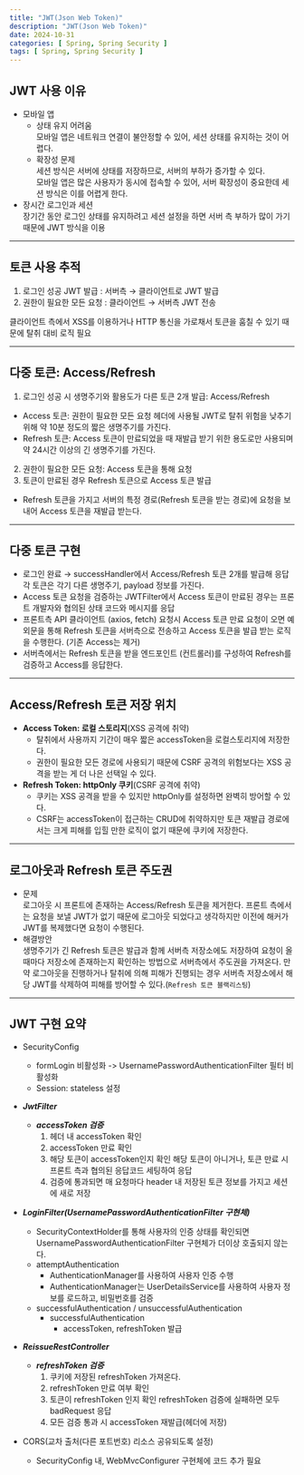 ```yaml
---
title: "JWT(Json Web Token)"
description: "JWT(Json Web Token)"
date: 2024-10-31
categories: [ Spring, Spring Security ]
tags: [ Spring, Spring Security ]
---
```


## JWT 사용 이유

- 모바일 앱  
  - 상태 유지 어려움  
    모바일 앱은 네트워크 연결이 불안정할 수 있어, 세션 상태를 유지하는 것이 어렵다.  
  - 확장성 문제  
    세션 방식은 서버에 상태를 저장하므로, 서버의 부하가 증가할 수 있다.  
    모바일 앱은 많은 사용자가 동시에 접속할 수 있어, 서버 확장성이 중요한데 세션 방식은 이를 어렵게 한다.  
- 장시간 로그인과 세션  
  장기간 동안 로그인 상태를 유지하려고 세션 설정을 하면 서버 측 부하가 많이 가기 때문에 JWT 방식을 이용  

<hr>

## 토큰 사용 추적

1. 로그인 성공 JWT 발급 : 서버측 → 클라이언트로 JWT 발급
2. 권한이 필요한 모든 요청 : 클라이언트 → 서버측 JWT 전송  
  
클라이언트 측에서 XSS를 이용하거나 HTTP 통신을 가로채서 토큰을 훔칠 수 있기 때문에 탈취 대비 로직 필요

<hr>

## 다중 토큰: Access/Refresh

1. 로그인 성공 시 생명주기와 활용도가 다른 토큰 2개 발급: Access/Refresh
  - Access 토큰: 권한이 필요한 모든 요청 헤더에 사용될 JWT로 탈취 위험을 낮추기 위해 약 10분 정도의 짧은 생명주기를 가진다.
  - Refresh 토큰: Access 토큰이 만료되었을 때 재발급 받기 위한 용도로만 사용되며 약 24시간 이상의 긴 생명주기를 가진다.
2. 권한이 필요한 모든 요청: Access 토큰을 통해 요청
3. 토큰이 만료된 경우 Refresh 토큰으로 Access 토큰 발급  
  - Refresh 토큰을 가지고 서버의 특정 경로(Refresh 토큰을 받는 경로)에 요청을 보내어 Access 토큰을 재발급 받는다.

<hr>

## 다중 토큰 구현 

- 로그인 완료 → successHandler에서 Access/Refresh 토큰 2개를 발급해 응답  
  각 토큰은 각기 다른 생명주기, payload 정보를 가진다.  
- Access 토큰 요청을 검증하는 JWTFilter에서 Access 토큰이 만료된 경우는 프론트 개발자와 협의된 상태 코드와 메시지를 응답
- 프론트측 API 클라이언트 (axios, fetch) 요청시 Access 토큰 만료 요청이 오면 예외문을 통해 Refresh 토큰을 서버측으로 전송하고 Access 토큰을 발급 받는 로직을 수행한다. (기존 Access는 제거)
- 서버측에서는 Refresh 토큰을 받을 엔드포인트 (컨트롤러)를 구성하여 Refresh를 검증하고 Access를 응답한다.

<hr>

## Access/Refresh 토큰 저장 위치

- **Access Token: 로컬 스토리지**(XSS 공격에 취약)
  - 탈취에서 사용까지 기간이 매우 짧은 accessToken을 로컬스토리지에 저장한다. 
  - 권한이 필요한 모든 경로에 사용되기 때문에 CSRF 공격의 위험보다는 XSS 공격을 받는 게 더 나은 선택일 수 있다. 
- **Refresh Token: httpOnly 쿠키**(CSRF 공격에 취약)
  - 쿠키는 XSS 공격을 받을 수 있지만 httpOnly를 설정하면 완벽히 방어할 수 있다. 
  - CSRF는 accessToken이 접근하는 CRUD에 취약하지만 토큰 재발급 경로에서는 크게 피해를 입힐 만한 로직이 없기 때문에 쿠키에 저장한다.  

<hr>

## 로그아웃과 Refresh 토큰 주도권

- 문제  
  로그아웃 시 프론트에 존재하는 Access/Refresh 토큰을 제거한다. 프론트 측에서는 요청을 보낼 JWT가 없기 때문에 로그아웃 되었다고 생각하지만 이전에 해커가 JWT를 복제했다면 요청이 수행된다.  
- 해결방안  
  생명주기가 긴 Refresh 토큰은 발급과 함께 서버측 저장소에도 저장하여 요청이 올때마다 저장소에 존재하는지 확인하는 방법으로 서버측에서 주도권을 가져온다. 
  만약 로그아웃을 진행하거나 탈취에 의해 피해가 진행되는 경우 서버측 저장소에서 해당 JWT를 삭제하여 피해를 방어할 수 있다.(`Refresh 토큰 블랙리스팅`)  

<hr>

## JWT 구현 요약

- SecurityConfig  
  - formLogin 비활성화 -> UsernamePasswordAuthenticationFilter 필터 비활성화  
  - Session: stateless 설정  
  
- ***JwtFilter***
  - ***accessToken 검증***
    1. 헤더 내 accessToken 확인
    2. accessToken 만료 확인  
    3. 해당 토큰이 accessToken인지 확인
      해당 토큰이 아니거나, 토큰 만료 시 프론트 측과 협의된 응답코드 세팅하여 응답
    4. 검증에 통과되면 매 요청마다 header 내 저장된 토큰 정보를 가지고 세션에 새로 저장
- ***LoginFilter(UsernamePasswordAuthenticationFilter 구현체)***
  - SecurityContextHolder를 통해 사용자의 인증 상태를 확인되면 UsernamePasswordAuthenticationFilter 구현체가 더이상 호출되지 않는다.
  - attemptAuthentication
    - AuthenticationManager를 사용하여 사용자 인증 수행
    - AuthenticationManager는 UserDetailsService를 사용하여 사용자 정보를 로드하고, 비밀번호를 검증
  - successfulAuthentication / unsuccessfulAuthentication
    - successfulAuthentication
      - accessToken, refreshToken 발급      
- ***ReissueRestController***
  - ***refreshToken 검증***
    1. 쿠키에 저장된 refreshToken 가져온다. 
    2. refreshToken 만료 여부 확인
    3. 토큰이 refreshToken 인지 확인
      refreshToken 검증에 실패하면 모두 badRequest 응답
    4. 모든 검증 통과 시 accessToken 재발급(헤더에 저장)
  
- CORS(교차 출처(다른 포트번호) 리소스 공유되도록 설정)
  - SecurityConfig 내, WebMvcConfigurer 구현체에 코드 추가 필요


